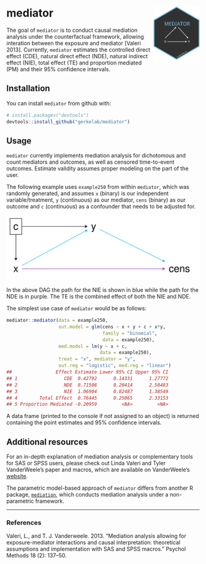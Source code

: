 
# mediator <img src="man/figures/hex.png" align="right" height="139" />

The goal of `mediator` is to conduct causal mediation analysis under the
counterfactual framework, allowing interation between the exposure and
mediator \[Valeri 2013\]. Currently, `mediator` estimates the controlled
direct effect (CDE), natural direct effect (NDE), natural indirect
effect (NIE), total effect (TE) and proportion mediated (PM) and their
95% confidence intervals.

## Installation

You can install `mediator` from github with:

``` r
# install.packages("devtools")
devtools::install_github("gerkelab/mediator")
```

## Usage

`mediator` currently implements mediation analysis for dichotomous and
count mediators and outcomes, as well as censored time-to-event
outcomes. Estimate validity assumes proper modeling on the part of the
user.

The following example uses `example250` from within `mediator`, which
was randomly generated, and assumes `x` (binary) is our independent
variable/treatment, `y` (continuous) as our mediator, `cens` (binary) as
our outcome and `c` (continuous) as a confounder that needs to be
adjusted for.

![](man/figures/mediator-dag.png)

In the above DAG the path for the NIE is shown in blue while the path
for the NDE is in purple. The TE is the combined effect of both the NIE
and NDE.

The simplest use case of `mediator` would be as follows:

``` r
mediator::mediator(data = example250,
                   out.model = glm(cens ~ x + y + c + x*y, 
                                   family = "binomial",
                                   data = example250),
                   med.model = lm(y ~ x + c, 
                                  data = example250),
                   treat = "x", mediator = "y",
                   out.reg = "logistic", med.reg = "linear")
##                Effect Estimate Lower 95% CI Upper 95% CI
## 1                 CDE  0.42792      0.14331      1.27772
## 2                 NDE  0.71508      0.20414      2.50483
## 3                 NIE  1.06904      0.82487      1.38549
## 4        Total Effect  0.76445      0.25065      2.33153
## 5 Proportion Mediated -0.20959         <NA>         <NA>
```

A data frame (printed to the console if not assigned to an object) is
returned containing the point estimates and 95% confidence intervals.

## Additional resources

For an in-depth explanation of mediation analysis or complementary tools
for SAS or SPSS users, please check out Linda Valeri and Tyler
VanderWeele’s paper and macros, which are available on VanderWeele’s
[website](https://www.hsph.harvard.edu/tyler-vanderweele/tools-and-tutorials/).

The parametric model-based approach of `mediator` differs from another R
package,
[`mediation`](https://cran.r-project.org/web/packages/mediation/vignettes/mediation.pdf),
which conducts mediation analysis under a non-parametric framework.

-----

### References

Valeri, L., and T. J. Vanderweele. 2013. “Mediation analysis allowing
for exposure-mediator interactions and causal interpretation:
theoretical assumptions and implementation with SAS and SPSS macros.”
Psychol Methods 18 (2): 137–50.
